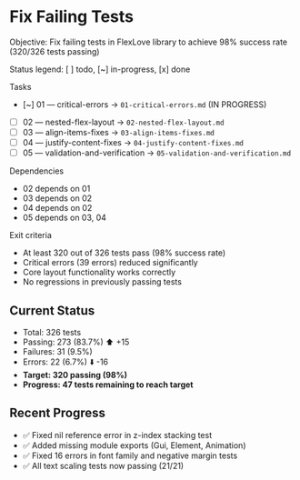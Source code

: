 # Fix Failing Tests

Objective: Fix failing tests in FlexLove library to achieve 98% success rate (320/326 tests passing)

Status legend: [ ] todo, [~] in-progress, [x] done

Tasks
- [~] 01 — critical-errors → `01-critical-errors.md` (IN PROGRESS)
- [ ] 02 — nested-flex-layout → `02-nested-flex-layout.md`
- [ ] 03 — align-items-fixes → `03-align-items-fixes.md`
- [ ] 04 — justify-content-fixes → `04-justify-content-fixes.md`
- [ ] 05 — validation-and-verification → `05-validation-and-verification.md`

Dependencies
- 02 depends on 01
- 03 depends on 02
- 04 depends on 02
- 05 depends on 03, 04

Exit criteria
- At least 320 out of 326 tests pass (98% success rate)
- Critical errors (39 errors) reduced significantly
- Core layout functionality works correctly
- No regressions in previously passing tests

## Current Status
- Total: 326 tests
- Passing: 273 (83.7%) ⬆️ +15
- Failures: 31 (9.5%)
- Errors: 22 (6.7%) ⬇️ -16
- **Target: 320 passing (98%)**
- **Progress: 47 tests remaining to reach target**

## Recent Progress
- ✅ Fixed nil reference error in z-index stacking test
- ✅ Added missing module exports (Gui, Element, Animation)
- ✅ Fixed 16 errors in font family and negative margin tests
- ✅ All text scaling tests now passing (21/21)
